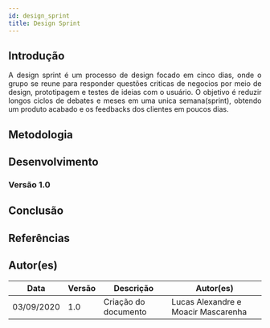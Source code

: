 ```yaml
---
id: design_sprint
title: Design Sprint
---
```


## Introdução
<p align = "justify">
A design sprint é um processo de design focado em cinco dias, onde o grupo se reune para responder questões criticas de negocios por meio de design, prototipagem e testes de ideias com o usuário. O objetivo é reduzir longos ciclos de debates e meses em uma unica semana(sprint), obtendo um produto acabado e os feedbacks dos clientes em poucos dias.
</p>


## Metodologia
<p align = "justify">

</p>

## Desenvolvimento

### Versão 1.0
<p align = "justify">

</p>

<p align = "justify">

</p>

## Conclusão
<p align = "justify">

</p>
 
## Referências

> 
 
>

## Autor(es)

| Data | Versão | Descrição | Autor(es) |
| -- | -- | -- | -- |
| 03/09/2020 | 1.0 | Criação do documento | Lucas Alexandre e Moacir Mascarenha | 